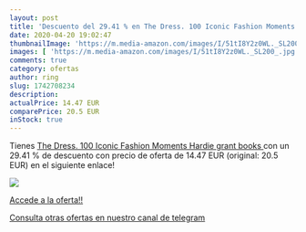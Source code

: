 ```yaml
---
layout: post
title: 'Descuento del 29.41 % en The Dress. 100 Iconic Fashion Moments  H'
date: 2020-04-20 19:02:47
thumbnailImage: 'https://m.media-amazon.com/images/I/51tI8Y2z0WL._SL200_.jpg'
images: [ 'https://m.media-amazon.com/images/I/51tI8Y2z0WL._SL200_.jpg' ]
comments: true
category: ofertas
author: ring
slug: 1742708234
description:
actualPrice: 14.47 EUR
comparePrice: 20.5 EUR
inStock: true
---
```


Tienes [The Dress. 100 Iconic Fashion Moments  Hardie grant books ](https://www.amazon.com/dp/1742708234/?tag=redken08-20) con un 29.41 % de descuento con precio de oferta de 14.47 EUR (original: 20.5 EUR) en el siguiente enlace!

[![](https://m.media-amazon.com/images/I/51tI8Y2z0WL._SL200_.jpg)](https://www.amazon.com/dp/1742708234/?tag=redken08-20)

[Accede a la oferta!!](https://www.amazon.com/dp/1742708234/?tag=redken08-20)

[Consulta otras ofertas en nuestro canal de telegram](https://t.me/s/ofertas25)
